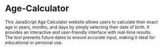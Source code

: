 # Age-Calculator
This JavaScript Age Calculator website allows users to calculate their exact age in years, months, and days by simply selecting their date of birth. It provides an interactive and user-friendly interface with real-time results. The tool prevents future dates to ensure accurate input, making it ideal for educational or personal use.
